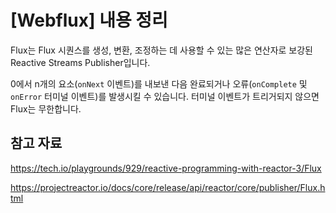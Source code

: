 # [Webflux] 내용 정리



Flux<T>는 Flux 시퀀스를 생성, 변환, 조정하는 데 사용할 수 있는 많은 연산자로 보강된 Reactive Streams Publisher입니다.

0에서 n개의 <T> 요소(`onNext` 이벤트)를 내보낸 다음 완료되거나 오류(`onComplete` 및 `onError` 터미널 이벤트)를 발생시킬 수 있습니다. 터미널 이벤트가 트리거되지 않으면 Flux는 무한합니다.





## 참고 자료

https://tech.io/playgrounds/929/reactive-programming-with-reactor-3/Flux

https://projectreactor.io/docs/core/release/api/reactor/core/publisher/Flux.html